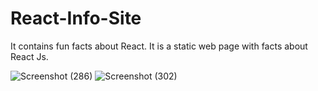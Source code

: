# React-Info-Site
 It contains fun facts about React. It is a static web page with facts about React Js.
 
 ![Screenshot (286)](https://user-images.githubusercontent.com/56164343/149777018-f700a0f2-1dc7-4210-9289-2687e9608741.png)
![Screenshot (302)](https://user-images.githubusercontent.com/56164343/149777045-cb993fbe-c8d4-4c95-a01c-f9036b2ddf31.png)

